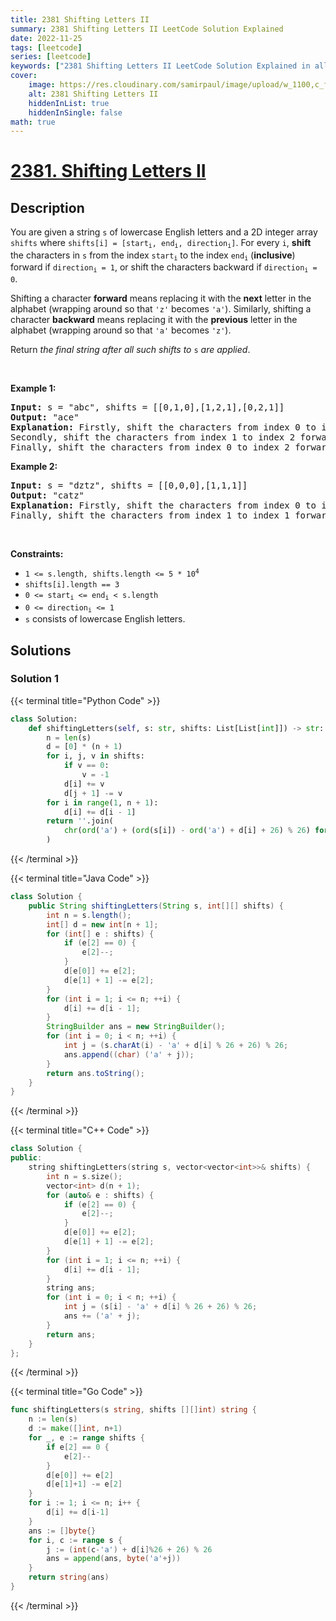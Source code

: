 ```yaml
---
title: 2381 Shifting Letters II
summary: 2381 Shifting Letters II LeetCode Solution Explained
date: 2022-11-25
tags: [leetcode]
series: [leetcode]
keywords: ["2381 Shifting Letters II LeetCode Solution Explained in all languages", "2381 Shifting Letters II", "LeetCode", "leetcode solution in Python3 C++ Java Go PHP Ruby Swift TypeScript Rust C# JavaScript C", "GeeksforGeeks", "InterviewBit", "Coding Ninjas", "HackerRank", "HackerEarth", "CodeChef", "TopCoder", "AlgoExpert", "freeCodeCamp", "Codeforces", "GitHub", "AtCoder", "Samir Paul"]
cover:
    image: https://res.cloudinary.com/samirpaul/image/upload/w_1100,c_fit,co_rgb:FFFFFF,l_text:Arial_75_bold:2381 Shifting Letters II - Solution Explained/problem-solving.webp
    alt: 2381 Shifting Letters II
    hiddenInList: true
    hiddenInSingle: false
math: true
---
```



# [2381. Shifting Letters II](https://leetcode.com/problems/shifting-letters-ii)


## Description

<p>You are given a string <code>s</code> of lowercase English letters and a 2D integer array <code>shifts</code> where <code>shifts[i] = [start<sub>i</sub>, end<sub>i</sub>, direction<sub>i</sub>]</code>. For every <code>i</code>, <strong>shift</strong> the characters in <code>s</code> from the index <code>start<sub>i</sub></code> to the index <code>end<sub>i</sub></code> (<strong>inclusive</strong>) forward if <code>direction<sub>i</sub> = 1</code>, or shift the characters backward if <code>direction<sub>i</sub> = 0</code>.</p>

<p>Shifting a character <strong>forward</strong> means replacing it with the <strong>next</strong> letter in the alphabet (wrapping around so that <code>&#39;z&#39;</code> becomes <code>&#39;a&#39;</code>). Similarly, shifting a character <strong>backward</strong> means replacing it with the <strong>previous</strong> letter in the alphabet (wrapping around so that <code>&#39;a&#39;</code> becomes <code>&#39;z&#39;</code>).</p>

<p>Return <em>the final string after all such shifts to </em><code>s</code><em> are applied</em>.</p>

<p>&nbsp;</p>
<p><strong class="example">Example 1:</strong></p>

<pre>
<strong>Input:</strong> s = &quot;abc&quot;, shifts = [[0,1,0],[1,2,1],[0,2,1]]
<strong>Output:</strong> &quot;ace&quot;
<strong>Explanation:</strong> Firstly, shift the characters from index 0 to index 1 backward. Now s = &quot;zac&quot;.
Secondly, shift the characters from index 1 to index 2 forward. Now s = &quot;zbd&quot;.
Finally, shift the characters from index 0 to index 2 forward. Now s = &quot;ace&quot;.</pre>

<p><strong class="example">Example 2:</strong></p>

<pre>
<strong>Input:</strong> s = &quot;dztz&quot;, shifts = [[0,0,0],[1,1,1]]
<strong>Output:</strong> &quot;catz&quot;
<strong>Explanation:</strong> Firstly, shift the characters from index 0 to index 0 backward. Now s = &quot;cztz&quot;.
Finally, shift the characters from index 1 to index 1 forward. Now s = &quot;catz&quot;.
</pre>

<p>&nbsp;</p>
<p><strong>Constraints:</strong></p>

<ul>
	<li><code>1 &lt;= s.length, shifts.length &lt;= 5 * 10<sup>4</sup></code></li>
	<li><code>shifts[i].length == 3</code></li>
	<li><code>0 &lt;= start<sub>i</sub> &lt;= end<sub>i</sub> &lt; s.length</code></li>
	<li><code>0 &lt;= direction<sub>i</sub> &lt;= 1</code></li>
	<li><code>s</code> consists of lowercase English letters.</li>
</ul>

## Solutions

### Solution 1

<!-- tabs:start -->

{{< terminal title="Python Code" >}}
```python
class Solution:
    def shiftingLetters(self, s: str, shifts: List[List[int]]) -> str:
        n = len(s)
        d = [0] * (n + 1)
        for i, j, v in shifts:
            if v == 0:
                v = -1
            d[i] += v
            d[j + 1] -= v
        for i in range(1, n + 1):
            d[i] += d[i - 1]
        return ''.join(
            chr(ord('a') + (ord(s[i]) - ord('a') + d[i] + 26) % 26) for i in range(n)
        )
```
{{< /terminal >}}

{{< terminal title="Java Code" >}}
```java
class Solution {
    public String shiftingLetters(String s, int[][] shifts) {
        int n = s.length();
        int[] d = new int[n + 1];
        for (int[] e : shifts) {
            if (e[2] == 0) {
                e[2]--;
            }
            d[e[0]] += e[2];
            d[e[1] + 1] -= e[2];
        }
        for (int i = 1; i <= n; ++i) {
            d[i] += d[i - 1];
        }
        StringBuilder ans = new StringBuilder();
        for (int i = 0; i < n; ++i) {
            int j = (s.charAt(i) - 'a' + d[i] % 26 + 26) % 26;
            ans.append((char) ('a' + j));
        }
        return ans.toString();
    }
}
```
{{< /terminal >}}

{{< terminal title="C++ Code" >}}
```cpp
class Solution {
public:
    string shiftingLetters(string s, vector<vector<int>>& shifts) {
        int n = s.size();
        vector<int> d(n + 1);
        for (auto& e : shifts) {
            if (e[2] == 0) {
                e[2]--;
            }
            d[e[0]] += e[2];
            d[e[1] + 1] -= e[2];
        }
        for (int i = 1; i <= n; ++i) {
            d[i] += d[i - 1];
        }
        string ans;
        for (int i = 0; i < n; ++i) {
            int j = (s[i] - 'a' + d[i] % 26 + 26) % 26;
            ans += ('a' + j);
        }
        return ans;
    }
};
```
{{< /terminal >}}

{{< terminal title="Go Code" >}}
```go
func shiftingLetters(s string, shifts [][]int) string {
	n := len(s)
	d := make([]int, n+1)
	for _, e := range shifts {
		if e[2] == 0 {
			e[2]--
		}
		d[e[0]] += e[2]
		d[e[1]+1] -= e[2]
	}
	for i := 1; i <= n; i++ {
		d[i] += d[i-1]
	}
	ans := []byte{}
	for i, c := range s {
		j := (int(c-'a') + d[i]%26 + 26) % 26
		ans = append(ans, byte('a'+j))
	}
	return string(ans)
}
```
{{< /terminal >}}

<!-- tabs:end -->

<!-- end -->
